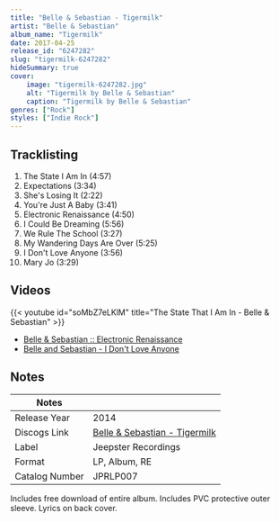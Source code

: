 ```yaml
---
title: "Belle & Sebastian - Tigermilk"
artist: "Belle & Sebastian"
album_name: "Tigermilk"
date: 2017-04-25
release_id: "6247282"
slug: "tigermilk-6247282"
hideSummary: true
cover:
    image: "tigermilk-6247282.jpg"
    alt: "Tigermilk by Belle & Sebastian"
    caption: "Tigermilk by Belle & Sebastian"
genres: ["Rock"]
styles: ["Indie Rock"]
---
```


## Tracklisting
1. The State I Am In (4:57)
2. Expectations (3:34)
3. She's Losing It (2:22)
4. You're Just A Baby (3:41)
5. Electronic Renaissance (4:50)
6. I Could Be Dreaming (5:56)
7. We Rule The School (3:27)
8. My Wandering Days Are Over (5:25)
9. I Don't Love Anyone (3:56)
10. Mary Jo (3:29)

## Videos
{{< youtube id="soMbZ7eLKlM" title="The State That I Am In - Belle & Sebastian" >}}
- [Belle & Sebastian :: Electronic Renaissance](https://www.youtube.com/watch?v=GKTDiWslOPo)
- [Belle and Sebastian - I Don't Love Anyone](https://www.youtube.com/watch?v=yYw3AoLG3Fo)


## Notes

| Notes          |             |
| ---------------| ----------- |
| Release Year   | 2014 |
| Discogs Link   | [Belle & Sebastian - Tigermilk](https://www.discogs.com/release/6247282-Belle-And-Sebastian-Tigermilk) |
| Label          | Jeepster Recordings |
| Format         | LP, Album, RE |
| Catalog Number | JPRLP007 |

Includes free download of entire album. Includes PVC protective outer sleeve. Lyrics on back cover.

